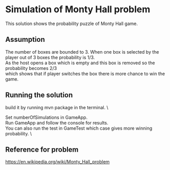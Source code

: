 # Simulation of Monty Hall problem
This solution shows the probability puzzle of Monty Hall game. 
##

## Assumption

The number of boxes are bounded to 3.
When one box is selected by the player out of 3 boxes the probability is 1/3. \
As the host opens a box which is empty and this box is removed so the probability becomes 2/3 \
which shows that if player switches the box there is more chance to win the game.

## Running the solution

build it by running mvn package in the terminal. \

Set numberOfSimulations in GameApp. \
Run GameApp and follow the console for results. \
You can also run the test in GameTest which case gives more winning probability. \

## Reference for problem
https://en.wikipedia.org/wiki/Monty_Hall_problem



